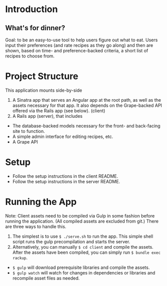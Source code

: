 # Introduction
## What's for dinner?

Goal: to be an easy-to-use tool to help users figure out what to eat.  Users input their preferences (and rate recipes as they go along) and then are shown, based on time- and preference-backed criteria, a short list of recipes to choose from.

# Project Structure

This application mounts side-by-side

1. A Sinatra app that serves an Angular app at the root path, as well as the assets necessary for that app.  It also depends on the Grape-backed API offered via the Rails app (see below).  (client)
2. A Rails app (server), that includes
  * The database-backed models necessary for the front- and back-facing site to function.
  * A simple admin interface for editing recipes, etc.
  * A Grape API

# Setup

* Follow the setup instructions in the client README.
* Follow the setup instructions in the server README.

# Running the App

Note: Client assets need to be compiled via Gulp in some fashion before running the application.  (All compiled assets are excluded from git.)  There are three ways to handle this.

1. The simplest is to use `$ ./serve.sh` to run the app.  This simple shell script runs the gulp precompilation and starts the server.
2. Alternatively, you can manually `$ cd client` and compile the assets.  After the assets have been compiled, you can simply run `$ bundle exec rackup`.
  * `$ gulp` will download prerequisite libraries and compile the assets.
  * `$ gulp watch` will watch for changes in dependencies or libraries and recompile asset files as needed.